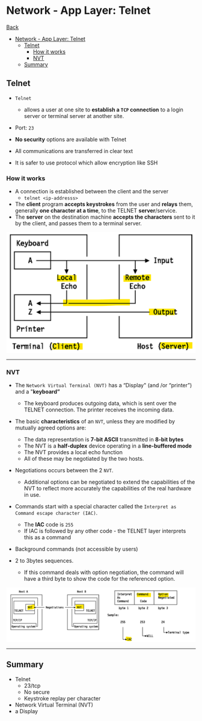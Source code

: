 # Network - App Layer: Telnet

[Back](../../index.md)

- [Network - App Layer: Telnet](#network---app-layer-telnet)
  - [Telnet](#telnet)
    - [How it works](#how-it-works)
    - [NVT](#nvt)
  - [Summary](#summary)

## Telnet

- `Telnet`

  - allows a user at one site to **establish a `TCP` connection** to a login server or terminal server at another site.

- Port: `23`

- **No security** options are available with Telnet
- All communications are transferred in clear text
- It is safer to use protocol which allow encryption like SSH

### How it works

- A connection is established between the client and the server
  - `telnet <ip-addresss>`
- The **client** program **accepts keystrokes** from the user and **relays** them, generally **one character at a time**, to the TELNET **server**/service.
- The **server** on the destination machine **accepts the characters** sent to it by the client, and passes them to a terminal server.

![diagram_telnet](./pic/diagram_telnet.png)

---

### NVT

- The `Network Virtual Terminal (NVT)` has a “Display" (and /or “printer”) and a "**keyboard”**

  - The keyboard produces outgoing data, which is sent over the TELNET connection. The printer receives the incoming data.

- The basic **characteristics** of an `NVT`, unless they are modified by mutually agreed options are:

  - The data representation is **7-bit ASCII** transmitted in **8-bit bytes**
  - The NVT is a **half-duplex** device operating in a **line-buffered mode**
  - The NVT provides a local echo function
  - All of these may be negotiated by the two hosts.

- Negotiations occurs between the 2 `NVT`.
  - Additional options can be negotiated to extend the capabilities of the NVT to reflect more accurately the capabilities of the real hardware in use.
- Commands start with a special character called the `Interpret as Command escape character (IAC)`.
  - The **IAC** code is `255`
  - If IAC is followed by any other code - the TELNET layer interprets this as a command
- Background commands (not accessible by users)
- 2 to 3bytes sequences.
  - If this command deals with option negotiation, the command will have a third byte to show the code for the referenced option.

![telnet_nvt_diagram01](./pic/telnet_nvt_diagram01.png)

---

## Summary

- Telnet
  - 23/tcp
  - No secure
  - Keystroke replay per character
- Network Virtual Terminal (NVT)
- a Display
